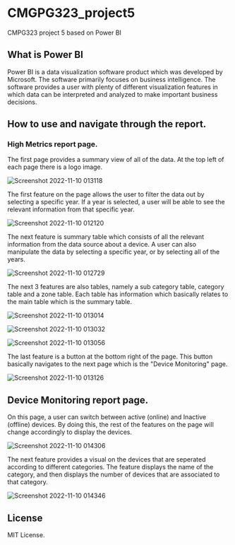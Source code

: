 # CMGPG323_project5
CMPG323 project 5 based on Power BI

## What is Power BI
Power BI is a data visualization software product which was developed by Microsoft. The software primarily focuses on business intelligence. The software provides a user with plenty of different visualization features in which data can be interpreted and analyzed to make important business decisions.

## How to use and navigate through the report.
### High Metrics report page.
The first page provides a summary view of all of the data. At the top left of each page there is a logo image.


![Screenshot 2022-11-10 013118](https://user-images.githubusercontent.com/110536628/200964520-b96e40dd-ba44-435f-8d68-33018d506566.png)


The first feature on the page allows the user to filter the data out by selecting a specific year. If a year is selected, a user will be able to see the relevant information from that specific year. 


![Screenshot 2022-11-10 012120](https://user-images.githubusercontent.com/110536628/200963238-fe170961-d7ef-4baa-98c8-932a3b535f14.png)

The next feature is summary table which consists of all the relevant information from the data source about a device. A user can also manipulate the data by selecting a specific year, or by selecting all of the years. 

![Screenshot 2022-11-10 012729](https://user-images.githubusercontent.com/110536628/200963914-d710836f-d628-43ee-b25d-dc87854e761d.png)

The next 3 features are also tables, namely a sub category table, category table and a zone table. Each table has information which basically relates to the main table which is the summary table. 

![Screenshot 2022-11-10 013014](https://user-images.githubusercontent.com/110536628/200964433-b9f449d8-6d88-4ebc-baff-d67dc156d7ad.png)


![Screenshot 2022-11-10 013032](https://user-images.githubusercontent.com/110536628/200964448-a626192b-0337-4ded-a7ad-cd73abb73322.png)


![Screenshot 2022-11-10 013056](https://user-images.githubusercontent.com/110536628/200964482-71dca5c6-ea68-4f22-a80f-f93c0e1daedc.png)

The last feature is a button at the bottom right of the page. This button basically navigates to the next page which is the "Device Monitoring" page.

![Screenshot 2022-11-10 013126](https://user-images.githubusercontent.com/110536628/200964761-e76da8ce-3674-4449-ac29-7e761595877d.png)

## Device Monitoring report page.
On this page, a user can switch between active (online) and Inactive (offline) devices. By doing this, the rest of the features on the page will change accordingly to display the devices. 


![Screenshot 2022-11-10 014306](https://user-images.githubusercontent.com/110536628/200965843-8b3fd68a-30d3-4a08-bbe1-280c044a6155.png)

The next feature provides a visual on the devices that are seperated according to different categories. The feature displays the name of the category, and then displays the number of devices that are associated to that category. 


![Screenshot 2022-11-10 014346](https://user-images.githubusercontent.com/110536628/200966041-a2627246-cf08-4237-a92a-06d872986040.png)



## License
MIT License.
